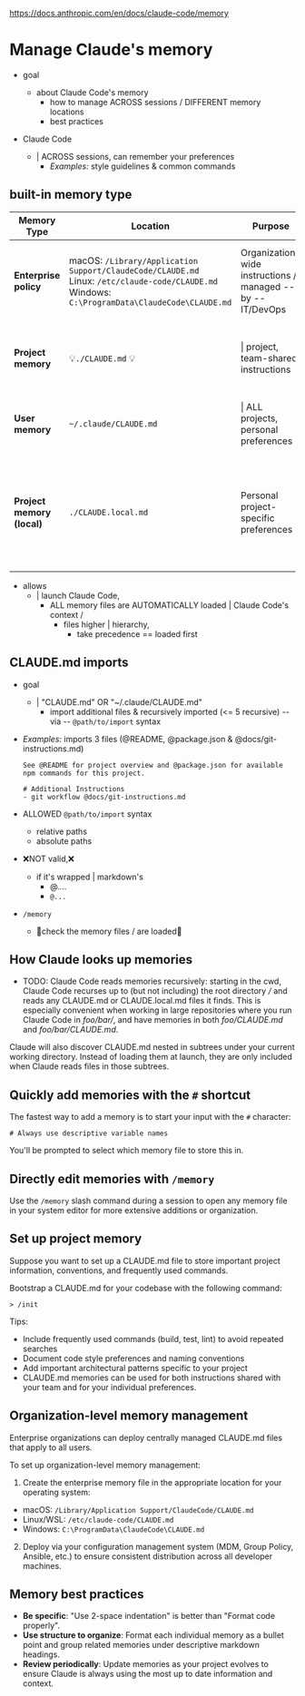 https://docs.anthropic.com/en/docs/claude-code/memory

# Manage Claude's memory

* goal
  * about Claude Code's memory
    * how to manage ACROSS sessions / DIFFERENT memory locations 
    * best practices

* Claude Code
  * | ACROSS sessions, can remember your preferences
    * _Examples:_ style guidelines & common commands

## built-in memory type

| Memory Type                | Location                                                                                                                                                | Purpose                                             | Use Case Examples                                                    | Shared With                     |
| -------------------------- | ------------------------------------------------------------------------------------------------------------------------------------------------------- | --------------------------------------------------- | -------------------------------------------------------------------- | ------------------------------- |
| **Enterprise policy**      | macOS: `/Library/Application Support/ClaudeCode/CLAUDE.md`<br />Linux: `/etc/claude-code/CLAUDE.md`<br />Windows: `C:\ProgramData\ClaudeCode\CLAUDE.md` | Organization-wide instructions / managed -- by -- IT/DevOps | Company coding standards,<br/> security policies,<br/> compliance requirements | ALL users \| organization       |
| **Project memory**         | 💡`./CLAUDE.md` 💡                                                                                                                                          | \| project, team-shared instructions            | Project architecture,<br/> coding standards,<br/> common workflows             | 👀Team members -- via -- source control👀 |
| **User memory**            | `~/.claude/CLAUDE.md`                                                                                                                                   | \| ALL projects, personal preferences                | Code styling preferences, <br/> personal tooling shortcuts                 | ONLY you \| ALL projects         |
| **Project memory (local)** | `./CLAUDE.local.md`                                                                                                                                     | Personal project-specific preferences               | ⚠️ deprecated -- by -- CLAUDE.md imports⚠️ <br/> your sandbox URLs,<br/> preferred test data     | ONLY you \| CURRENT project      |

* allows
  * | launch Claude Code,
    * ALL memory files are AUTOMATICALLY loaded | Claude Code's context /
      * files higher | hierarchy, 
        * take precedence == loaded first

## CLAUDE.md imports

* goal
  * | "CLAUDE.md" OR "~/.claude/CLAUDE.md"
    * import additional files & recursively imported (<= 5 recursive) -- via -- `@path/to/import` syntax

* _Examples:_ imports 3 files (@README, @package.json & @docs/git-instructions.md)

  ```.markdown, title=Claude.md
  See @README for project overview and @package.json for available npm commands for this project.

  # Additional Instructions
  - git workflow @docs/git-instructions.md
  ``` 

* ALLOWED `@path/to/import` syntax
  * relative paths
  * absolute paths

* ❌NOT valid,❌ 
  * if it's wrapped | markdown's 
    * <span> @.... </span>
    * `@...`

* `/memory`
  * 👀check the memory files / are loaded👀 

## How Claude looks up memories

* TODO: Claude Code reads memories recursively: starting in the cwd, Claude Code recurses up to (but not including) the root directory */* and reads any CLAUDE.md or CLAUDE.local.md files it finds. This is especially convenient when working in large repositories where you run Claude Code in *foo/bar/*, and have memories in both *foo/CLAUDE.md* and *foo/bar/CLAUDE.md*.

Claude will also discover CLAUDE.md nested in subtrees under your current working directory. Instead of loading them at launch, they are only included when Claude reads files in those subtrees.

## Quickly add memories with the `#` shortcut

The fastest way to add a memory is to start your input with the `#` character:

```
# Always use descriptive variable names
```

You'll be prompted to select which memory file to store this in.

## Directly edit memories with `/memory`

Use the `/memory` slash command during a session to open any memory file in your system editor for more extensive additions or organization.

## Set up project memory

Suppose you want to set up a CLAUDE.md file to store important project information, conventions, and frequently used commands.

Bootstrap a CLAUDE.md for your codebase with the following command:

```
> /init 
```

<Tip>
  Tips:

  * Include frequently used commands (build, test, lint) to avoid repeated searches
  * Document code style preferences and naming conventions
  * Add important architectural patterns specific to your project
  * CLAUDE.md memories can be used for both instructions shared with your team and for your individual preferences.
</Tip>

## Organization-level memory management

Enterprise organizations can deploy centrally managed CLAUDE.md files that apply to all users.

To set up organization-level memory management:

1. Create the enterprise memory file in the appropriate location for your operating system:

* macOS: `/Library/Application Support/ClaudeCode/CLAUDE.md`
* Linux/WSL: `/etc/claude-code/CLAUDE.md`
* Windows: `C:\ProgramData\ClaudeCode\CLAUDE.md`

2. Deploy via your configuration management system (MDM, Group Policy, Ansible, etc.) to ensure consistent distribution across all developer machines.

## Memory best practices

* **Be specific**: "Use 2-space indentation" is better than "Format code properly".
* **Use structure to organize**: Format each individual memory as a bullet point and group related memories under descriptive markdown headings.
* **Review periodically**: Update memories as your project evolves to ensure Claude is always using the most up to date information and context.
